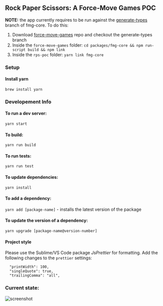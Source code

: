 ## Rock Paper Scissors: A Force-Move Games POC

**NOTE:** the app currently requires to be run against the [generate-types](https://github.com/magmo/force-move-games/tree/generate-types)
branch of fmg-core. To do this:

1. Download [force-move-games](https://github.com/magmo/force-move-games) repo and checkout the generate-types branch
2. Inside the `force-move-games` folder: `cd packages/fmg-core && npm run-script build && npm link`
3. Inside the `rps-poc` folder: `yarn link fmg-core`

### Setup

#### Install yarn
`brew install yarn`

### Developement Info

#### To run a dev server:

`yarn start`

#### To build:

`yarn run build`

#### To run tests:

`yarn run test`

#### To update dependencies:

`yarn install`

#### To add a dependency:

`yarn add [package-name]` - installs the latest version of the package

#### To update the version of a dependency:

`yarn upgrade [package-name@version-number]`

#### Project style

Please use the Sublime/VS Code package _JsPrettier_ for formatting. Add the following changes to the `prettier` settings:

```
  "printWidth": 100,
  "singleQuote": true,
  "trailingComma": "all",
```

### Current state:

![screenshot](https://user-images.githubusercontent.com/12832034/40526428-44e37118-5f9b-11e8-8e63-c5fbaf9cae59.png 'screenshot')

